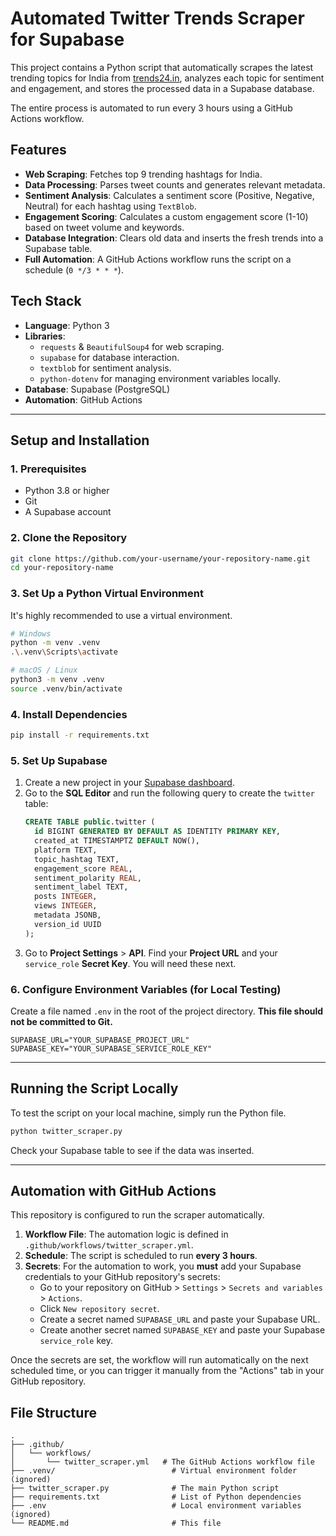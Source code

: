 # Automated Twitter Trends Scraper for Supabase

This project contains a Python script that automatically scrapes the latest trending topics for India from [trends24.in](https://trends24.in/india/), analyzes each topic for sentiment and engagement, and stores the processed data in a Supabase database.

The entire process is automated to run every 3 hours using a GitHub Actions workflow.

## Features

- **Web Scraping**: Fetches top 9 trending hashtags for India.
- **Data Processing**: Parses tweet counts and generates relevant metadata.
- **Sentiment Analysis**: Calculates a sentiment score (Positive, Negative, Neutral) for each hashtag using `TextBlob`.
- **Engagement Scoring**: Calculates a custom engagement score (1-10) based on tweet volume and keywords.
- **Database Integration**: Clears old data and inserts the fresh trends into a Supabase table.
- **Full Automation**: A GitHub Actions workflow runs the script on a schedule (`0 */3 * * *`).

## Tech Stack

- **Language**: Python 3
- **Libraries**:
  - `requests` & `BeautifulSoup4` for web scraping.
  - `supabase` for database interaction.
  - `textblob` for sentiment analysis.
  - `python-dotenv` for managing environment variables locally.
- **Database**: Supabase (PostgreSQL)
- **Automation**: GitHub Actions

---

## Setup and Installation

### 1. Prerequisites
- Python 3.8 or higher
- Git
- A Supabase account

### 2. Clone the Repository
```bash
git clone https://github.com/your-username/your-repository-name.git
cd your-repository-name
```

### 3. Set Up a Python Virtual Environment
It's highly recommended to use a virtual environment.
```bash
# Windows
python -m venv .venv
.\.venv\Scripts\activate

# macOS / Linux
python3 -m venv .venv
source .venv/bin/activate
```

### 4. Install Dependencies
```bash
pip install -r requirements.txt
```

### 5. Set Up Supabase
1.  Create a new project in your [Supabase dashboard](https://app.supabase.io).
2.  Go to the **SQL Editor** and run the following query to create the `twitter` table:
    ```sql
    CREATE TABLE public.twitter (
      id BIGINT GENERATED BY DEFAULT AS IDENTITY PRIMARY KEY,
      created_at TIMESTAMPTZ DEFAULT NOW(),
      platform TEXT,
      topic_hashtag TEXT,
      engagement_score REAL,
      sentiment_polarity REAL,
      sentiment_label TEXT,
      posts INTEGER,
      views INTEGER,
      metadata JSONB,
      version_id UUID
    );
    ```
3.  Go to **Project Settings** > **API**. Find your **Project URL** and your `service_role` **Secret Key**. You will need these next.

### 6. Configure Environment Variables (for Local Testing)
Create a file named `.env` in the root of the project directory. **This file should not be committed to Git.**
```.env
SUPABASE_URL="YOUR_SUPABASE_PROJECT_URL"
SUPABASE_KEY="YOUR_SUPABASE_SERVICE_ROLE_KEY"
```

---

## Running the Script Locally

To test the script on your local machine, simply run the Python file.
```bash
python twitter_scraper.py
```
Check your Supabase table to see if the data was inserted.

---

## Automation with GitHub Actions

This repository is configured to run the scraper automatically.

1.  **Workflow File**: The automation logic is defined in `.github/workflows/twitter_scraper.yml`.
2.  **Schedule**: The script is scheduled to run **every 3 hours**.
3.  **Secrets**: For the automation to work, you **must** add your Supabase credentials to your GitHub repository's secrets:
    - Go to your repository on GitHub > `Settings` > `Secrets and variables` > `Actions`.
    - Click `New repository secret`.
    - Create a secret named `SUPABASE_URL` and paste your Supabase URL.
    - Create another secret named `SUPABASE_KEY` and paste your Supabase `service_role` key.

Once the secrets are set, the workflow will run automatically on the next scheduled time, or you can trigger it manually from the "Actions" tab in your GitHub repository.

## File Structure

```
.
├── .github/
│   └── workflows/
│       └── twitter_scraper.yml   # The GitHub Actions workflow file
├── .venv/                          # Virtual environment folder (ignored)
├── twitter_scraper.py              # The main Python script
├── requirements.txt                # List of Python dependencies
├── .env                            # Local environment variables (ignored)
└── README.md                       # This file
```